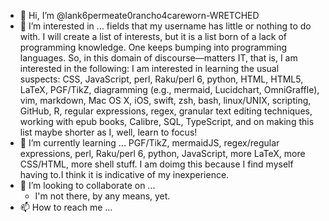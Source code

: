 - 👋 Hi, I’m @lank6permeate0rancho4careworn-WRETCHED
- 👀 I’m interested in ... fields that my username has little or nothing to do with. I will create a list of interests, but it is a list born of a lack of programming knowledge. One keeps bumping into programming languages. So, in this domain of discourse—matters IT, that is, I am interested in the following: I am interested in learning the usual suspects: CSS, JavaScript, perl, Raku/perl 6, python, HTML, HTML5, LaTeX, PGF/TikZ, diagramming (e.g., mermaid, Lucidchart, OmniGraffle), vim, markdown, Mac OS X, iOS, swift, zsh, bash, linux/UNIX, scripting, GitHub, R, regular expressions, regex, granular text editing techniques, working with epub books, Calibre, SQL, TypeScript, and on making this list maybe shorter as I, well, learn to focus!
- 🌱 I’m currently learning ... PGF/TikZ, mermaidJS, regex/regular expressions, perl, Raku/perl 6, python, JavaScript, more LaTeX, more CSS/HTML, more shell stuff. I am doimg this because I find myself having to.I think it is indicative of my inexperience.  
- 💞️ I’m looking to collaborate on ...
  - I'm not there, by any means, yet. 
- 📫 How to reach me ...

<!---
lank6permeate0rancho4careworn-WRETCHED/lank6permeate0rancho4careworn-WRETCHED is a ✨ special ✨ repository because its `README.md` (this file) appears on your GitHub profile.
You can click the Preview link to take a look at your changes.
--->
